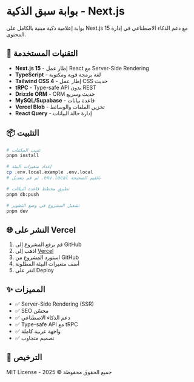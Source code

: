 # بوابة سبق الذكية - Next.js

بوابة إعلامية ذكية مبنية بالكامل على Next.js 15 مع دعم الذكاء الاصطناعي في إدارة المحتوى.

## 🚀 التقنيات المستخدمة

- **Next.js 15** - إطار عمل React مع Server-Side Rendering
- **TypeScript** - لغة برمجة قوية ومكتوبة
- **Tailwind CSS 4** - إطار عمل CSS حديث
- **tRPC** - Type-safe API بدون REST
- **Drizzle ORM** - ORM حديث وسريع
- **MySQL/Supabase** - قاعدة بيانات
- **Vercel Blob** - تخزين الملفات والوسائط
- **React Query** - إدارة حالة البيانات

## 📦 التثبيت

```bash
# تثبيت المكتبات
pnpm install

# إعداد متغيرات البيئة
cp .env.local.example .env.local
# ثم قم بتعديل .env.local بالقيم الصحيحة

# تطبيق مخطط قاعدة البيانات
pnpm db:push

# تشغيل المشروع في وضع التطوير
pnpm dev
```

## 🌐 النشر على Vercel

1. قم برفع المشروع إلى GitHub
2. اذهب إلى [Vercel](https://vercel.com)
3. استورد المشروع من GitHub
4. أضف متغيرات البيئة المطلوبة
5. انقر على Deploy

## ✨ المميزات

- ✅ Server-Side Rendering (SSR)
- ✅ SEO محسّن
- ✅ دعم الذكاء الاصطناعي
- ✅ Type-safe API مع tRPC
- ✅ واجهة عربية كاملة
- ✅ تصميم متجاوب

## 📝 الترخيص

MIT License - جميع الحقوق محفوظة © 2025

